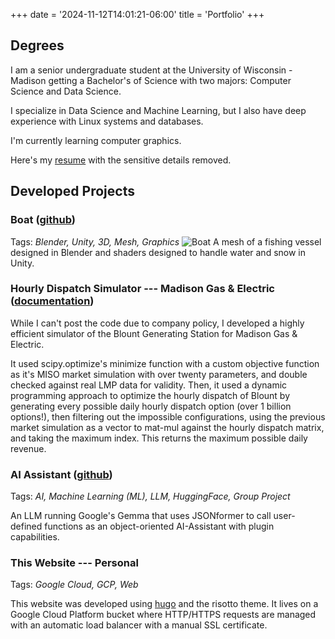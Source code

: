 +++
date = '2024-11-12T14:01:21-06:00'
title = 'Portfolio'
+++

## Degrees

I am a senior undergraduate student at the University of Wisconsin - Madison getting a Bachelor's of Science with two majors: Computer Science and Data Science. 

I specialize in Data Science and Machine Learning, but I also have deep experience with Linux systems and databases. 

I'm currently learning computer graphics.

Here's my <a href="/resume_nodetails.pdf" download="/resume_nodetails.pdf">resume</a> with the sensitive details removed. 

## Developed Projects

### Boat ([github](https://github.com/ArenKDesai/Boat))
Tags: *Blender, Unity, 3D, Mesh, Graphics*
![Boat](/boat.png)
A mesh of a fishing vessel designed in Blender and shaders designed to handle water and snow in Unity. 

### Hourly Dispatch Simulator --- Madison Gas & Electric (<a href="/MarketSimulatorDocs.md" download="/MarketSimulatorDocs.md">documentation</a>)

While I can't post the code due to company policy, I developed a highly efficient simulator of the Blount Generating Station for Madison Gas & Electric. 

It used scipy.optimize's minimize function with a custom objective function as it's MISO market simulation with over twenty parameters, and double checked against real LMP data for validity. Then, it used a dynamic programming approach to optimize the hourly dispatch of Blount by generating every possible daily hourly dispatch option (over 1 billion options!), then filtering out the impossible configurations, using the previous market simulation as a vector to mat-mul against the hourly dispatch matrix, and taking the maximum index. This returns the maximum possible daily revenue. 

### AI Assistant (<a href="https://github.com/ArenKDesai/AI-Assistant">github</a>)
Tags: *AI, Machine Learning (ML), LLM, HuggingFace, Group Project*

An LLM running Google's Gemma that uses JSONformer to call user-defined functions as an object-oriented AI-Assistant with plugin capabilities. 

### This Website --- Personal
Tags: *Google Cloud, GCP, Web*

This website was developed using <a href="https://gohugo.io">hugo</a> and the risotto theme. It lives on a Google Cloud Platform bucket where HTTP/HTTPS requests are managed with an automatic load balancer with a manual SSL certificate. 
